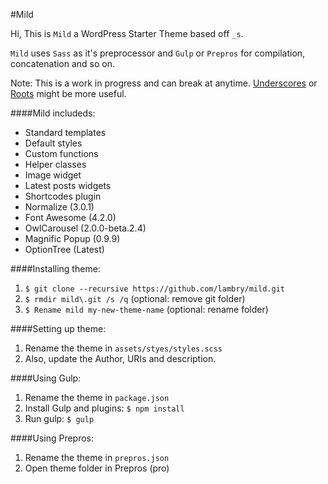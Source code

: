 #Mild

Hi, This is `Mild` a WordPress Starter Theme based off `_s`.

`Mild` uses `Sass` as it's preprocessor and `Gulp` or `Prepros` for compilation, concatenation and so on.

Note: This is a work in progress and can break at anytime. 
[Underscores](http://github.com/Automattic/_s) or [Roots](http://github.com/roots/roots) might be more useful.

####Mild includeds:
* Standard templates
* Default styles
* Custom functions
* Helper classes
* Image widget
* Latest posts widgets
* Shortcodes plugin
* Normalize (3.0.1)
* Font Awesome (4.2.0)
* OwlCarousel (2.0.0-beta.2.4)
* Magnific Popup (0.9.9)
* OptionTree (Latest)

####Installing theme:
1. `$ git clone --recursive https://github.com/lambry/mild.git`
2. `$ rmdir mild\.git /s /q` (optional: remove git folder)
3. `$ Rename mild my-new-theme-name` (optional: rename folder)

####Setting up theme:
1. Rename the theme in `assets/styes/styles.scss`
2. Also, update the Author, URIs and description.

####Using Gulp:
1. Rename the theme in `package.json`
2. Install Gulp and plugins: `$ npm install`
3. Run gulp: `$ gulp`

####Using Prepros:
1. Rename the theme in `prepros.json`
2. Open theme folder in Prepros (pro)
